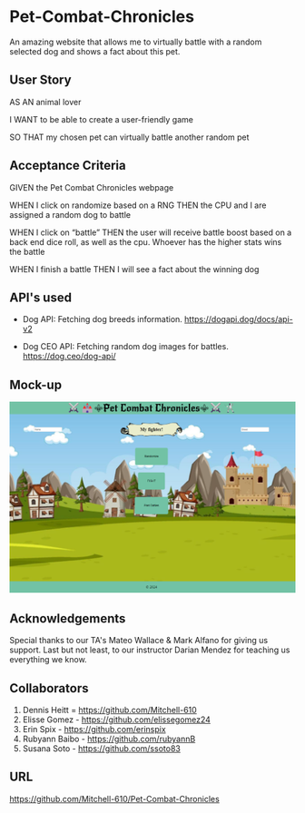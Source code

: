 # Pet-Combat-Chronicles
An amazing website that allows me to virtually battle with a random selected dog and shows a fact about this pet.

## User Story
AS AN animal lover

I WANT to be able to create a user-friendly game

SO THAT my chosen pet can virtually battle another random pet


## Acceptance Criteria
GIVEN the Pet Combat Chronicles webpage

WHEN I click on randomize based on a RNG THEN the CPU and I are assigned a random dog to battle 

WHEN I click on “battle” THEN the user will receive battle boost based on a back end dice roll, as well as the cpu. Whoever has the higher stats wins the battle

WHEN I finish a battle THEN I will see a fact about the winning dog

## API's used
- Dog API: Fetching dog breeds information.
https://dogapi.dog/docs/api-v2

- Dog CEO API: Fetching random dog images for battles.
https://dog.ceo/dog-api/

## Mock-up
![Alt Text](assets/mock-up.png)

## Acknowledgements
Special thanks to our TA's Mateo Wallace & Mark Alfano for giving us support. Last but not least, to our instructor Darian Mendez for teaching us everything we know.

## Collaborators
1. Dennis Heitt = https://github.com/Mitchell-610
2. Elisse Gomez - https://github.com/elissegomez24
3. Erin Spix - https://github.com/erinspix
4. Rubyann Baibo - https://github.com/rubyannB
5. Susana Soto - https://github.com/ssoto83

## URL
https://github.com/Mitchell-610/Pet-Combat-Chronicles


